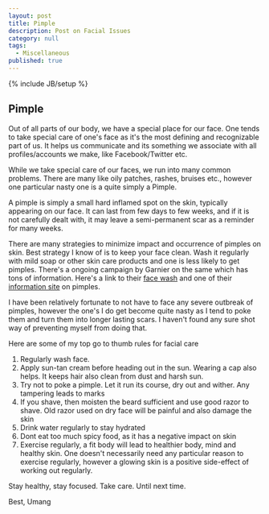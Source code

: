 ```yaml
---
layout: post
title: Pimple
description: Post on Facial Issues
category: null
tags: 
  - Miscellaneous
published: true
---
```


{% include JB/setup %}

## Pimple

Out of all parts of our body, we have a special place for our face. One tends to take special care of one's face as it's the most defining and recognizable part of us. It helps us communicate and its something we associate with all profiles/accounts we make, like Facebook/Twitter etc. 

While we take special care of our faces, we run into many common problems. There are many like oily patches, rashes, bruises etc., however one particular nasty one is a quite simply a Pimple.

A pimple is simply a small hard inflamed spot on the skin, typically appearing on our face. It can last from few days to few weeks, and if it is not carefully dealt with, it may leave a semi-permanent scar as a reminder for many weeks.

There are many strategies to minimize impact and occurrence of pimples on skin. Best strategy I know of is to keep your face clean. Wash it regularly with mild soap or other skin care products and one is less likely to get pimples. There's a ongoing campaign by Garnier on the same which has tons of information. Here's a link to their [face wash](http://bit.ly/GPABlogLinkIndiBloggerActivity) and one of their [information site](http://bit.ly/GarnierPureActiveNeemWebsite) on pimples.

I have been relatively fortunate to not have to face any severe outbreak of pimples, however the one's I do get become quite nasty as I tend to poke them and turn them into longer lasting scars. I haven't found any sure shot way of preventing myself from doing that.

Here are some of my top go to thumb rules for facial care

1. Regularly wash face. 
2. Apply sun-tan cream before heading out in the sun. Wearing a cap also helps. It keeps hair also clean from dust and harsh sun.
3. Try not to poke a pimple. Let it run its course, dry out and wither. Any tampering leads to marks
4. If you shave, then moisten the beard sufficient and use good razor to shave. Old razor used on dry face will be painful and also damage the skin
5. Drink water regularly to stay hydrated
6. Dont eat too much spicy food, as it has a negative impact on skin
7. Exercise regularly, a fit body will lead to healthier body, mind and healthy skin. One doesn't necessarily need any particular reason to exercise regularly, however a glowing skin is a positive side-effect of working out regularly.


Stay healthy, stay focused. Take care. Until next time.

Best, Umang
